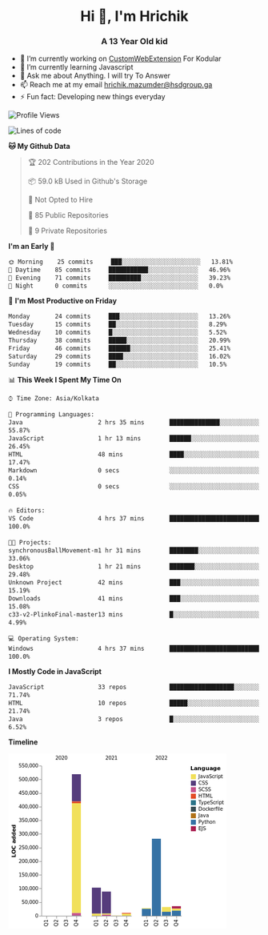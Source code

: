 <h1 align="center">Hi 👋, I'm Hrichik</h1>
<h3 align="center">A 13 Year Old kid</h3>


- 🔭 I’m currently working on [CustomWebExtension](https://github.com/hrichiksite/CustomWebExtension) For Kodular
- 🌱 I’m currently learning Javascript
- 💬 Ask me about Anything. I will try To Answer
- 📫 Reach me at my email hrichik.mazumder@hsdgroup.ga
- ⚡ Fun fact: Developing new things everyday

<!--START_SECTION:waka-->
![Profile Views](http://img.shields.io/badge/Profile%20Views-96-blue)

![Lines of code](https://img.shields.io/badge/From%20Hello%20World%20I%27ve%20Written-2.6%20million%20lines%20of%20code-blue)

**🐱 My Github Data** 

> 🏆 202 Contributions in the Year 2020
 > 
> 📦 59.0 kB Used in Github's Storage 
 > 
> 🚫 Not Opted to Hire
 > 
> 📜 85 Public Repositories
 > 
> 🔑 9 Private Repositories 

**I'm an Early 🐤** 

```text
🌞 Morning    25 commits     ███░░░░░░░░░░░░░░░░░░░░░░   13.81% 
🌆 Daytime    85 commits     ███████████░░░░░░░░░░░░░░   46.96% 
🌃 Evening    71 commits     █████████░░░░░░░░░░░░░░░░   39.23% 
🌙 Night      0 commits      ░░░░░░░░░░░░░░░░░░░░░░░░░   0.0%

```
📅 **I'm Most Productive on Friday** 

```text
Monday       24 commits     ███░░░░░░░░░░░░░░░░░░░░░░   13.26% 
Tuesday      15 commits     ██░░░░░░░░░░░░░░░░░░░░░░░   8.29% 
Wednesday    10 commits     █░░░░░░░░░░░░░░░░░░░░░░░░   5.52% 
Thursday     38 commits     █████░░░░░░░░░░░░░░░░░░░░   20.99% 
Friday       46 commits     ██████░░░░░░░░░░░░░░░░░░░   25.41% 
Saturday     29 commits     ████░░░░░░░░░░░░░░░░░░░░░   16.02% 
Sunday       19 commits     ██░░░░░░░░░░░░░░░░░░░░░░░   10.5%

```


📊 **This Week I Spent My Time On** 

```text
⌚︎ Time Zone: Asia/Kolkata

💬 Programming Languages: 
Java                     2 hrs 35 mins       ██████████████░░░░░░░░░░░   55.87% 
JavaScript               1 hr 13 mins        ██████░░░░░░░░░░░░░░░░░░░   26.45% 
HTML                     48 mins             ████░░░░░░░░░░░░░░░░░░░░░   17.47% 
Markdown                 0 secs              ░░░░░░░░░░░░░░░░░░░░░░░░░   0.14% 
CSS                      0 secs              ░░░░░░░░░░░░░░░░░░░░░░░░░   0.05%

🔥 Editors: 
VS Code                  4 hrs 37 mins       █████████████████████████   100.0%

🐱‍💻 Projects: 
synchronousBallMovement-m1 hr 31 mins        ████████░░░░░░░░░░░░░░░░░   33.06% 
Desktop                  1 hr 21 mins        ███████░░░░░░░░░░░░░░░░░░   29.48% 
Unknown Project          42 mins             ███░░░░░░░░░░░░░░░░░░░░░░   15.19% 
Downloads                41 mins             ███░░░░░░░░░░░░░░░░░░░░░░   15.08% 
c33-v2-PlinkoFinal-master13 mins             █░░░░░░░░░░░░░░░░░░░░░░░░   4.99%

💻 Operating System: 
Windows                  4 hrs 37 mins       █████████████████████████   100.0%

```

**I Mostly Code in JavaScript** 

```text
JavaScript               33 repos            ██████████████████░░░░░░░   71.74% 
HTML                     10 repos            █████░░░░░░░░░░░░░░░░░░░░   21.74% 
Java                     3 repos             █░░░░░░░░░░░░░░░░░░░░░░░░   6.52%

```


**Timeline**

![Chart not found](https://github.com/hrichiksite/hrichiksite/blob/master/charts/bar_graph.png) 


<!--END_SECTION:waka-->

